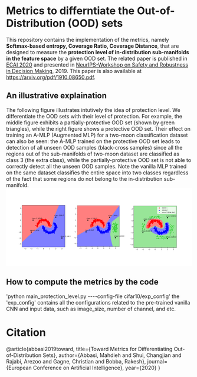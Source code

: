 # Metrics to differntiate the Out-of-Distribution (OOD) sets
This repository contains the implementation of the metrics, namely **Softmax-based entropy, Coverage Ratio, Coverage Distance**, that are designed to measure the **protection level of in-distribution sub-manifolds in the feature space** by a given OOD set. The related paper is published in [ECAI 2020](http://ecai2020.eu/) and presented in [NeurIPS-Workshop on Safety and Robustness in Decision Making](https://sites.google.com/view/neurips19-safe-robust-workshop), 2019. This paper is also available at <https://arxiv.org/pdf/1910.08650.pdf>. 

## An illustrative explaination
The following figure illustrates intutively the idea of protection level. We differentiate the OOD sets with their level of protection. For example, the middle figure exhibits a partially-protective OOD set (shown by green triangles), while the right figure shows a protective OOD set. Their effect on
training an A-MLP (Augmented MLP) for a two-moon classification dataset can also be seen: the A-MLP trained on the protective OOD set leads to detection of all unseen OOD samples (black-cross samples) since all the regions out of the sub-manifolds of two-moon dataset are classified as class 3 (the extra class), while the partially-protective OOD set is not able to correctly detect all the unseen OOD samples. Note the vanilla MLP trained on the same dataset classifies the entire space into two classes regardless of the fact that some regions do not belong to the in-distribution sub-manifold.
![](protection_level.png)



## How to compute the metrics by the code
'python main_protection_level.py ----config-file cifar10/exp_config'
the 'exp_config' contains all the configurations related to the pre-trained vanilla CNN and input data, such as image_size, number of channel, and etc.
# Citation
@article{abbasi2019toward,
  title={Toward Metrics for Differentiating Out-of-Distribution Sets},
  author={Abbasi, Mahdieh and Shui, Changjian and Rajabi, Arezoo and Gagne, Christian and Bobba, Rakesh},
  journal={European Conference on Artificial Intelligence},
  year={2020}
}



